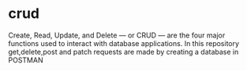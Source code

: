 # crud
Create, Read, Update, and Delete — or CRUD — are the four major functions used to interact with database applications.
In this repository get,delete,post and patch requests are made by creating a database in POSTMAN
